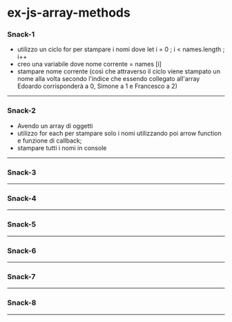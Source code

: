 # ex-js-array-methods

### Snack-1
- utilizzo un ciclo for per stampare i nomi dove let i = 0 ; i < names.length ; i++
- creo una variabile dove nome corrente = names [i]
- stampare nome corrente
(così che attraverso il ciclo viene stampato un nome alla volta secondo l'indice che essendo collegato all'array Edoardo corrisponderà a 0, Simone a 1 e Francesco a 2)
---

### Snack-2
- Avendo un array di oggetti
- utilizzo for each per stampare solo i nomi utilizzando poi arrow function e funzione di callback;
- stampare tutti i nomi in console
---

### Snack-3

---

### Snack-4

---

### Snack-5

---

### Snack-6

---

### Snack-7

---

### Snack-8

---